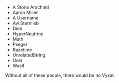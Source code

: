 - A Stone Arachnid
- Aaron Miller
- A Username
- Avi Sternlieb
- Dion
- HyperNeutrino
- Math
- Pxeger
- Razetime
- UnrelatedString
- User
- Wasif

Without all of these people, there would be no Vyxal.
